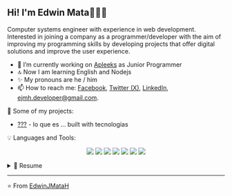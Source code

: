 ## Hi! I'm Edwin Mata👋💁‍♂️

Computer systems engineer with experience in web development. Interested in joining a company as a programmer/developer with the aim of improving my programming skills by developing projects that offer digital solutions and improve the user experience.

- 🔭 I’m currently working on [Apleeks](https://www.apleeks.com/) as Junior Programmer
- 🔝 Now I am learning English and Nodejs
- ✨ My pronouns are he / him
- 📫 How to reach me: [Facebook](https://www.facebook.com/EdwinJMataH), [Twitter (X)](https://twitter.com/EdwinJMataH), [LinkedIn](https://www.linkedin.com/in/ejmh/), [ejmh.developer@gmail.com](mailTo:ejmh.developer@gmail.com).

👀 Some of my projects:
- [???](https://) - lo que es ... built with tecnologias

💡 Languages and Tools:

<p align='center'>
  <img src="https://img.shields.io/badge/PHP-777BB4?style=for-the-badge&logo=php&logoColor=white" />
  <img src="https://img.shields.io/badge/Laravel-FF2D20?style=for-the-badge&logo=laravel&logoColor=white" />
  <img src="https://img.shields.io/badge/Vue%20js-35495E?style=for-the-badge&logo=vuedotjs&logoColor=4FC08D" />
  <img src="https://img.shields.io/badge/jQuery-0769AD?style=for-the-badge&logo=jquery&logoColor=white" />
  <img src="https://img.shields.io/badge/JavaScript-323330?style=for-the-badge&logo=javascript&logoColor=F7DF1E" />
  <img src="https://img.shields.io/badge/MySQL-005C84?style=for-the-badge&logo=mysql&logoColor=white" />
  <img src="https://img.shields.io/badge/Postman-FF6C37?style=for-the-badge&logo=Postman&logoColor=white" />
</p>

<details>
  <summary>📃 Resume</summary>

## Education

- **Computer Systems Engineer**\
📍 TecNM Campus Acapulco | jun. 2017 – dec. 2022 | Acapulco de Juárez, Gro. México.

## Experience
- **Junior Programmer**\
📍 Apleeks | may. 2023  – now | Acapulco de Juárez, Gro. México.

- **Support Member AMS**\
💻 Softtek | oct. 2022 – may. 2023 | Cd. de México. México.

- **Engineering Resident**\
💻 ROSBE | jan. – jun. 2022 | Fresnillo, Zac. México.

- **Tester Trainee**\
💻 Por Acapulco | sept. 2020 – jan. 2021 | Acapulco de Juárez, Gro. México.

</details>

---
⭐️ From [EdwinJMataH](https://github.com/EdwinJMataH)

<!--
**EdwinJMataH/EdwinJMataH** is a ✨ _special_ ✨ repository because its `README.md` (this file) appears on your GitHub profile.

Here are some ideas to get you started:

- 🔭 I’m currently working on ...
- 🌱 I’m currently learning ...
- 👯 I’m looking to collaborate on ...
- 🤔 I’m looking for help with ...
- 💬 Ask me about ...
- 📫 How to reach me: ...
- 😄 Pronouns: ...
- ⚡ Fun fact: ...
-->
